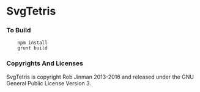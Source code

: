 # SvgTetris

### To Build

        npm install
        grunt build

### Copyrights And Licenses

SvgTetris is copyright Rob Jinman 2013-2016 and released under the GNU General Public License Version 3.
